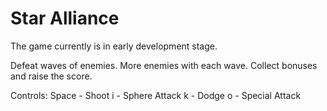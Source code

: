 # Star Alliance
The game currently is in early development stage.

Defeat waves of enemies. More enemies with each wave.
Collect bonuses and raise the score.

Controls:
Space - Shoot
i - Sphere Attack
k - Dodge
o - Special Attack
